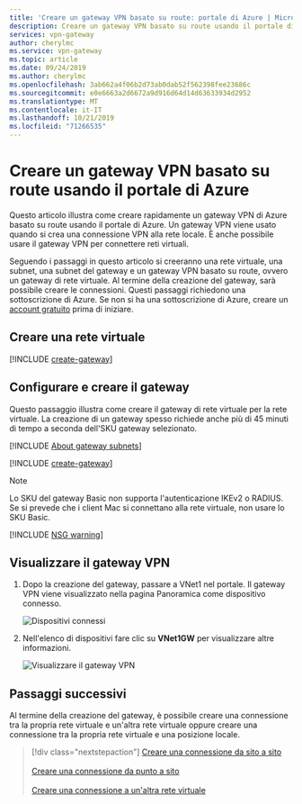 ```yaml
---
title: 'Creare un gateway VPN basato su route: portale di Azure | Microsoft Docs'
description: Creare un gateway VPN basato su route usando il portale di Azure
services: vpn-gateway
author: cherylmc
ms.service: vpn-gateway
ms.topic: article
ms.date: 09/24/2019
ms.author: cherylmc
ms.openlocfilehash: 3ab662a4f06b2d73ab0dab52f562398fee23686c
ms.sourcegitcommit: e0e6663a2d6672a9d916d64d14d63633934d2952
ms.translationtype: MT
ms.contentlocale: it-IT
ms.lasthandoff: 10/21/2019
ms.locfileid: "71266535"
---
```

# <a name="create-a-route-based-vpn-gateway-using-the-azure-portal"></a>Creare un gateway VPN basato su route usando il portale di Azure

Questo articolo illustra come creare rapidamente un gateway VPN di Azure basato su route usando il portale di Azure.  Un gateway VPN viene usato quando si crea una connessione VPN alla rete locale. È anche possibile usare il gateway VPN per connettere reti virtuali. 

Seguendo i passaggi in questo articolo si creeranno una rete virtuale, una subnet, una subnet del gateway e un gateway VPN basato su route, ovvero un gateway di rete virtuale. Al termine della creazione del gateway, sarà possibile creare le connessioni. Questi passaggi richiedono una sottoscrizione di Azure. Se non si ha una sottoscrizione di Azure, creare un [account gratuito](https://azure.microsoft.com/free/?WT.mc_id=A261C142F) prima di iniziare.

## <a name="vnet"></a>Creare una rete virtuale

[!INCLUDE [create-gateway](../../includes/vpn-gateway-create-virtual-network-portal-include.md)]

## <a name="gwvalues"></a>Configurare e creare il gateway

Questo passaggio illustra come creare il gateway di rete virtuale per la rete virtuale. La creazione di un gateway spesso richiede anche più di 45 minuti di tempo a seconda dell'SKU gateway selezionato.

[!INCLUDE [About gateway subnets](../../includes/vpn-gateway-about-gwsubnet-portal-include.md)]

[!INCLUDE [create-gateway](../../includes/vpn-gateway-add-gw-p2s-rm-portal-include.md)]

>[!NOTE]
>Lo SKU del gateway Basic non supporta l'autenticazione IKEv2 o RADIUS. Se si prevede che i client Mac si connettano alla rete virtuale, non usare lo SKU Basic.

[!INCLUDE [NSG warning](../../includes/vpn-gateway-no-nsg-include.md)]

## <a name="viewgw"></a>Visualizzare il gateway VPN

1. Dopo la creazione del gateway, passare a VNet1 nel portale. Il gateway VPN viene visualizzato nella pagina Panoramica come dispositivo connesso.

   ![Dispositivi connessi](./media/create-routebased-vpn-gateway-portal/view-connected-devices.png "Dispositivi connessi")

2. Nell'elenco di dispositivi fare clic su **VNet1GW** per visualizzare altre informazioni.

   ![Visualizzare il gateway VPN](./media/create-routebased-vpn-gateway-portal/view-gateway.png "Visualizzare il gateway VPN")

## <a name="next-steps"></a>Passaggi successivi

Al termine della creazione del gateway, è possibile creare una connessione tra la propria rete virtuale e un'altra rete virtuale oppure creare una connessione tra la propria rete virtuale e una posizione locale.

> [!div class="nextstepaction"]
> [Creare una connessione da sito a sito](vpn-gateway-howto-site-to-site-resource-manager-portal.md)<br><br>
> [Creare una connessione da punto a sito](vpn-gateway-howto-point-to-site-resource-manager-portal.md)<br><br>
> [Creare una connessione a un'altra rete virtuale](vpn-gateway-howto-vnet-vnet-resource-manager-portal.md)
